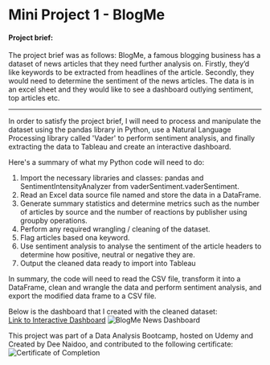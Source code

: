 # Mini Project 1 - BlogMe

#### Project brief:
The project brief was as follows: BlogMe, a famous blogging business has a dataset of news articles that they need further analysis on. Firstly, they’d like keywords to be extracted from headlines of the article. Secondly, they would need to determine the sentiment of the news articles. The data is in an excel sheet and they would like to see a dashboard outlying sentiment, top articles etc.

___

In order to satisfy the project brief, I will need to process and manipulate the dataset using the pandas library in Python, use a Natural Language Processing library called 'Vader' to perform sentiment analysis, and finally extracting the data to Tableau and create an interactive dashboard.

Here's a summary of what my Python code will need to do:

1. Import the necessary libraries and classes: pandas and SentimentIntensityAnalyzer from vaderSentiment.vaderSentiment.
2. Read an Excel data source file named and store the data in a DataFrame.
3. Generate summary statistics and determine metrics such as the number of articles by source and the number of reactions by publisher using groupby operations.
4. Perform any required wrangling / cleaning of the dataset.
5.  Flag articles based ona keyword.
6.  Use sentiment analysis to analyse the sentiment of the article headers to determine how positive, neutral or negative they are.
7.  Output the cleaned data ready to import into Tableau

In summary, the code will need to read the CSV file, transform it into a DataFrame, clean and wrangle the data and perform sentiment analysis, and export the modified data frame to a CSV file.

Below is the dashboard that I created with the cleaned dataset:  
[Link to Interactive Dashboard](https://public.tableau.com/app/profile/douglas1371/viz/BlogMeArticleAnalysis_16874562939960/BlogMeNewsDashboard)
![BlogMe News Dashboard](https://github.com/TupperwareBox/DataAnalyticsShowcase/blob/main/BlogMe/BlogMe%20News%20Dashboard.png)

This project was part of a Data Analysis Bootcamp, hosted on Udemy and Created by Dee Naidoo, and contributed to the following certificate:
![Certificate of Completion](https://github.com/TupperwareBox/DataAnalyticsShowcase/blob/main/Bootcamp%20Certificate.jpg)

